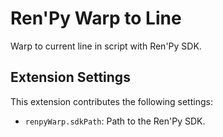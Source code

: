# Ren'Py Warp to Line

Warp to current line in script with Ren'Py SDK.

## Extension Settings

This extension contributes the following settings:

-   `renpyWarp.sdkPath`: Path to the Ren'Py SDK.
